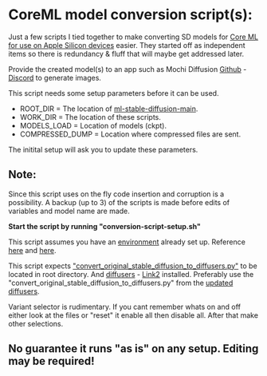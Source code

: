 # CoreML model conversion script(s):

Just a few scripts I tied together to make converting SD models for [Core ML for use on Apple Silicon devices](https://github.com/apple/ml-stable-diffusion) easier. They started off as independent items so there is redundancy & fluff that will maybe get addressed later.

Provide the created model(s) to an app such as Mochi Diffusion [Github](https://github.com/godly-devotion/MochiDiffusion) - [Discord](https://discord.gg/x2kartzxGv) to generate images.<br>

This script needs some setup parameters before it can be used.
- ROOT_DIR 		= The location of [ml-stable-diffusion-main](https://github.com/apple/ml-stable-diffusion).
- WORK_DIR 		= The location of these scripts.
- MODELS_LOAD 	= Location of models (ckpt).
- COMPRESSED_DUMP = Location where compressed files are sent.

The initital setup will ask you to update these parameters.

## Note:

Since this script uses on the fly code insertion and corruption is a possibility. A backup (up to 3) of the scripts is made before edits of variables and model name are made.

**Start the script by running "conversion-script-setup.sh"**

This script assumes you have an [environment](https://www.infoworld.com/article/3239675/virtualenv-and-venv-python-virtual-environments-explained.html) already set up. Reference [here](https://github.com/godly-devotion/MochiDiffusion/wiki/How-to-convert-CKPT-or-SafeTensors-files-to-Core-ML) and [here](https://github.com/apple/ml-stable-diffusion#-converting-models-to-core-ml).

This script expects ["convert_original_stable_diffusion_to_diffusers.py"](https://gist.github.com/saftle/c5e222c6231e7b19f01bb93ac9fcc191/raw/961d49481f472159c0696d929b10647b2c0cc158/replace_vae.py) to be located in root directory. And [diffusers](https://huggingface.co/docs/diffusers/installation) - [Link2](https://pypi.org/project/diffusers/) installed.
Preferably use the "convert_original_stable_diffusion_to_diffusers.py" from the [updated diffusers](https://github.com/huggingface/diffusers). 

Variant selector is rudimentary. If you cant remember whats on and off either look at the files or "reset" it enable all then disable all. After that make other selections.

## No guarantee it runs "as is" on any setup. Editing may be required!
